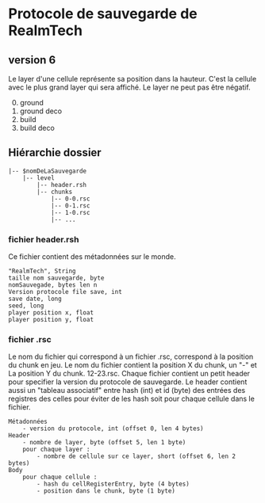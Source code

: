 # Protocole de sauvegarde de RealmTech
## version 6

Le layer d'une cellule représente sa position dans la hauteur. C'est la
cellule avec le plus grand layer qui sera affiché. Le layer ne peut
pas être négatif.

0. ground
1. ground deco
2. build
3. build deco

## Hiérarchie dossier
````
|-- $nomDeLaSauvegarde
    |-- level
        |-- header.rsh
        |-- chunks
            |-- 0-0.rsc
            |-- 0-1.rsc
            |-- 1-0.rsc
            |-- ...  
````
### fichier header.rsh
Ce fichier contient des métadonnées sur le monde.
````
"RealmTech", String
taille nom sauvegarde, byte
nomSauvegade, bytes len n
Version protocole file save, int
save date, long
seed, long
player position x, float
player position y, float
````
### fichier .rsc
Le nom du fichier qui correspond à un fichier .rsc, correspond à la position
du chunk en jeu. Le nom du fichier contient la position X du chunk, un "-" et
La position Y du chunk. 12-23.rsc. Chaque fichier contient un petit header pour
specifier la version du protocole de sauvegarde. Le header contient aussi
un "tableau associatif" entre hash (int) et id (byte) des entrées des registres
des celles pour éviter de les hash soit pour chaque cellule dans le fichier.
````
Métadonnées
    - version du protocole, int (offset 0, len 4 bytes)
Header
    - nombre de layer, byte (offset 5, len 1 byte)
    pour chaque layer :
        - nombre de cellule sur ce layer, short (offset 6, len 2 bytes)
Body
    pour chaque cellule :
        - hash du cellRegisterEntry, byte (4 bytes)
        - position dans le chunk, byte (1 byte)
````

